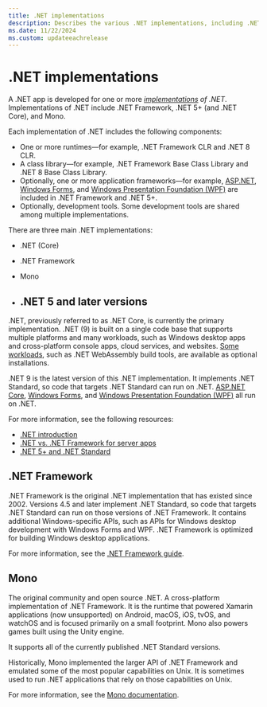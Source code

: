 ```yaml
---
title: .NET implementations
description: Describes the various .NET implementations, including .NET 5+, .NET Framework and Mono.
ms.date: 11/22/2024
ms.custom: updateeachrelease
---
```

# .NET implementations

A .NET app is developed for one or more *[implementations](../standard/glossary.md#implementation-of-net) of .NET*. Implementations of .NET include .NET Framework, .NET 5+ (and .NET Core), and Mono.

Each implementation of .NET includes the following components:

- One or more runtimes&mdash;for example, .NET Framework CLR and .NET 8 CLR.
- A class library&mdash;for example, .NET Framework Base Class Library and .NET 8 Base Class Library.
- Optionally, one or more application frameworks&mdash;for example, [ASP.NET](https://www.asp.net/), [Windows Forms](/dotnet/desktop/winforms/windows-forms-overview), and [Windows Presentation Foundation (WPF)](/dotnet/desktop/wpf/) are included in .NET Framework and .NET 5+.
- Optionally, development tools. Some development tools are shared among multiple implementations.

There are three main .NET implementations:

- .NET (Core)
- .NET Framework
- Mono

- ## .NET 5 and later versions

.NET, previously referred to as .NET Core, is currently the primary implementation. .NET (9) is built on a single code base that supports multiple platforms and many workloads, such as Windows desktop apps and cross-platform console apps, cloud services, and websites. [Some workloads](../core/whats-new/dotnet-6.md#sdk-workloads), such as .NET WebAssembly build tools, are available as optional installations.

.NET 9 is the latest version of this .NET implementation. It implements .NET Standard, so code that targets .NET Standard can run on .NET. [ASP.NET Core](https://dotnet.microsoft.com/learn/aspnet/what-is-aspnet-core), [Windows Forms](/dotnet/desktop/winforms/windows-forms-overview), and [Windows Presentation Foundation (WPF)](/dotnet/desktop/wpf/) all run on .NET.

For more information, see the following resources:

- [.NET introduction](../core/introduction.md)
- [.NET vs. .NET Framework for server apps](../standard/choosing-core-framework-server.md)
- [.NET 5+ and .NET Standard](../standard/net-standard.md#net-5-and-net-standard)

## .NET Framework

.NET Framework is the original .NET implementation that has existed since 2002. Versions 4.5 and later implement .NET Standard, so code that targets .NET Standard can run on those versions of .NET Framework. It contains additional Windows-specific APIs, such as APIs for Windows desktop development with Windows Forms and WPF. .NET Framework is optimized for building Windows desktop applications.

For more information, see the [.NET Framework guide](../framework/index.yml).

## Mono

The original community and open source .NET. A cross-platform implementation of .NET Framework. It is the runtime that powered Xamarin applications (now unsupported) on Android, macOS, iOS, tvOS, and watchOS and is focused primarily on a small footprint. Mono also powers games built using the Unity engine.

It supports all of the currently published .NET Standard versions.

Historically, Mono implemented the larger API of .NET Framework and emulated some of the most popular capabilities on Unix. It is sometimes used to run .NET applications that rely on those capabilities on Unix.

For more information, see the [Mono documentation](https://www.mono-project.com/).
